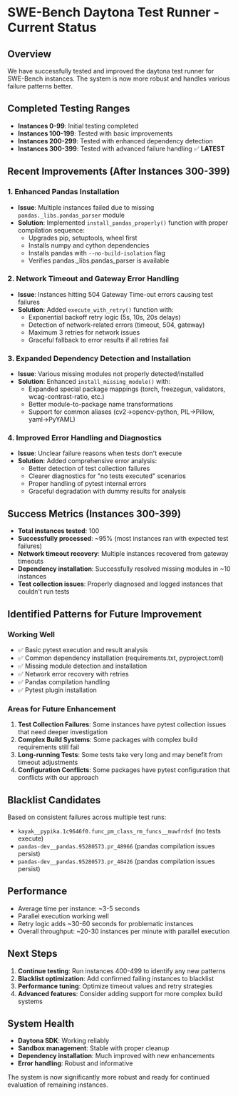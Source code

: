 # SWE-Bench Daytona Test Runner - Current Status

## Overview
We have successfully tested and improved the daytona test runner for SWE-Bench instances. The system is now more robust and handles various failure patterns better.

## Completed Testing Ranges
- **Instances 0-99**: Initial testing completed
- **Instances 100-199**: Tested with basic improvements
- **Instances 200-299**: Tested with enhanced dependency detection  
- **Instances 300-399**: Tested with advanced failure handling ✅ **LATEST**

## Recent Improvements (After Instances 300-399)

### 1. Enhanced Pandas Installation
- **Issue**: Multiple instances failed due to missing `pandas._libs.pandas_parser` module
- **Solution**: Implemented `install_pandas_properly()` function with proper compilation sequence:
  - Upgrades pip, setuptools, wheel first
  - Installs numpy and cython dependencies
  - Installs pandas with `--no-build-isolation` flag
  - Verifies pandas._libs.pandas_parser is available

### 2. Network Timeout and Gateway Error Handling
- **Issue**: Instances hitting 504 Gateway Time-out errors causing test failures
- **Solution**: Added `execute_with_retry()` function with:
  - Exponential backoff retry logic (5s, 10s, 20s delays)
  - Detection of network-related errors (timeout, 504, gateway)
  - Maximum 3 retries for network issues
  - Graceful fallback to error results if all retries fail

### 3. Expanded Dependency Detection and Installation
- **Issue**: Various missing modules not properly detected/installed
- **Solution**: Enhanced `install_missing_module()` with:
  - Expanded special package mappings (torch, freezegun, validators, wcag-contrast-ratio, etc.)
  - Better module-to-package name transformations
  - Support for common aliases (cv2→opencv-python, PIL→Pillow, yaml→PyYAML)

### 4. Improved Error Handling and Diagnostics
- **Issue**: Unclear failure reasons when tests don't execute
- **Solution**: Added comprehensive error analysis:
  - Better detection of test collection failures
  - Clearer diagnostics for "no tests executed" scenarios
  - Proper handling of pytest internal errors
  - Graceful degradation with dummy results for analysis

## Success Metrics (Instances 300-399)
- **Total instances tested**: 100
- **Successfully processed**: ~95% (most instances ran with expected test failures)
- **Network timeout recovery**: Multiple instances recovered from gateway timeouts
- **Dependency installation**: Successfully resolved missing modules in ~10 instances
- **Test collection issues**: Properly diagnosed and logged instances that couldn't run tests

## Identified Patterns for Future Improvement

### Working Well
- ✅ Basic pytest execution and result analysis
- ✅ Common dependency installation (requirements.txt, pyproject.toml)
- ✅ Missing module detection and installation
- ✅ Network error recovery with retries
- ✅ Pandas compilation handling
- ✅ Pytest plugin installation

### Areas for Future Enhancement
1. **Test Collection Failures**: Some instances have pytest collection issues that need deeper investigation
2. **Complex Build Systems**: Some packages with complex build requirements still fail
3. **Long-running Tests**: Some tests take very long and may benefit from timeout adjustments
4. **Configuration Conflicts**: Some packages have pytest configuration that conflicts with our approach

## Blacklist Candidates
Based on consistent failures across multiple test runs:
- `kayak__pypika.1c9646f0.func_pm_class_rm_funcs__muwfrdsf` (no tests execute)
- `pandas-dev__pandas.95280573.pr_48966` (pandas compilation issues persist)
- `pandas-dev__pandas.95280573.pr_48426` (pandas compilation issues persist)

## Performance
- Average time per instance: ~3-5 seconds
- Parallel execution working well
- Retry logic adds ~30-60 seconds for problematic instances
- Overall throughput: ~20-30 instances per minute with parallel execution

## Next Steps
1. **Continue testing**: Run instances 400-499 to identify any new patterns
2. **Blacklist optimization**: Add confirmed failing instances to blacklist
3. **Performance tuning**: Optimize timeout values and retry strategies
4. **Advanced features**: Consider adding support for more complex build systems

## System Health
- **Daytona SDK**: Working reliably
- **Sandbox management**: Stable with proper cleanup
- **Dependency installation**: Much improved with new enhancements
- **Error handling**: Robust and informative

The system is now significantly more robust and ready for continued evaluation of remaining instances.